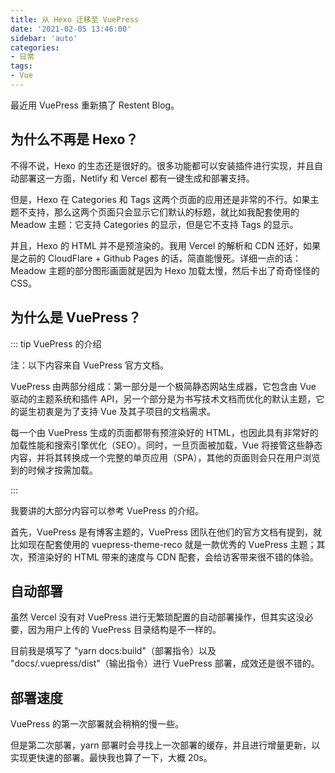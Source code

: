 ```yaml
---
title: 从 Hexo 迁移至 VuePress
date: '2021-02-05 13:46:00'
sidebar: 'auto'
categories:
- 日常
tags:
- Vue
---
```

最近用 VuePress 重新搞了 Restent Blog。

## 为什么不再是 Hexo？

不得不说，Hexo 的生态还是很好的。很多功能都可以安装插件进行实现，并且自动部署这一方面，Netlify 和 Vercel 都有一键生成和部署支持。

但是，Hexo 在 Categories 和 Tags 这两个页面的应用还是非常的不行。如果主题不支持，那么这两个页面只会显示它们默认的标题，就比如我配套使用的 Meadow 主题：它支持 Categories 的显示，但是它不支持 Tags 的显示。

并且，Hexo 的 HTML 并不是预渲染的。我用 Vercel 的解析和 CDN 还好，如果是之前的 CloudFlare + Github Pages 的话，简直能慢死。详细一点的话：Meadow 主题的部分图形画面就是因为 Hexo 加载太慢，然后卡出了奇奇怪怪的 CSS。

## 为什么是 VuePress？

::: tip VuePress 的介绍

注：以下内容来自 VuePress 官方文档。

VuePress 由两部分组成：第一部分是一个极简静态网站生成器，它包含由 Vue 驱动的主题系统和插件 API，另一个部分是为书写技术文档而优化的默认主题，它的诞生初衷是为了支持 Vue 及其子项目的文档需求。

每一个由 VuePress 生成的页面都带有预渲染好的 HTML，也因此具有非常好的加载性能和搜索引擎优化（SEO）。同时，一旦页面被加载，Vue 将接管这些静态内容，并将其转换成一个完整的单页应用（SPA），其他的页面则会只在用户浏览到的时候才按需加载。

:::

我要讲的大部分内容可以参考 VuePress 的介绍。

首先，VuePress 是有博客主题的，VuePress 团队在他们的官方文档有提到，就比如现在配套使用的 vuepress-theme-reco 就是一款优秀的 VuePress 主题；其次，预渲染好的 HTML 带来的速度与 CDN 配套，会给访客带来很不错的体验。

## 自动部署

虽然 Vercel 没有对 VuePress 进行无繁琐配置的自动部署操作，但其实这没必要，因为用户上传的 VuePress 目录结构是不一样的。

目前我是填写了 "yarn docs:build"（部署指令）以及 "docs/.vuepress/dist"（输出指令）进行 VuePress 部署，成效还是很不错的。

## 部署速度

VuePress 的第一次部署就会稍稍的慢一些。

但是第二次部署，yarn 部署时会寻找上一次部署的缓存，并且进行增量更新，以实现更快速的部署。最快我也算了一下，大概 20s。